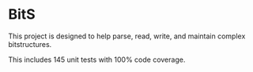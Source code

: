 # BitS

This project is designed to help parse, read, write, and maintain complex bitstructures.

This includes 145 unit tests with 100% code coverage.
